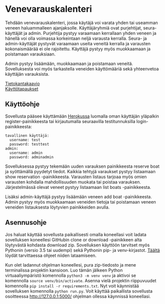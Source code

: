 # Venevarauskalenteri

Tehdään venevarauskalenteri, jossa käytäjä voi varata yhden tai useamman veneen haluammalleen ajanjaksolle. Käyttäjäryhmiä ovat purjehtijat, seura-käyttäjät ja admin. Purjehtija pystyy varaamaan kerrallaan yhden veneen ja hänellä voi olla voimassa korkeintaan neljä varausta kerralla. Seura- ja admin-käyttäjät pystyvät varaamaan useita veneitä kerralla ja varausten kokonaismäärää ei ole rajoitettu. Käyttäjä pystyy myös muokkaamaan ja poistamaan varauksiaan. 

Admin pystyy lisäämään, muokkaamaan ja poistamaan veneitä. Sovelluksesta voi myös tarkastella veneiden käyttömääriä sekä yhteenvetoa käyttäjän varauksista.

[Tietokantakaavio](https://github.com/marinellalaaksonen/Venevarauskalenteri/blob/master/documentation/tietokantakaavio.png)  
[Käyttötapaukset](https://github.com/marinellalaaksonen/Venevarauskalenteri/blob/master/documentation/kayttotapaukset.md)

## Käyttöohje

Sovellusta pääsee käyttämään [Herokussa](https://boat-booking-calendar.herokuapp.com/) luomalla oman käyttäjän yläpalkin register-painikkeesta tai kirjautumalla seuraavilla testitunnuksilla login-painikkeesta:

```
tavallinen käyttäjä: 
  username: test  
  password: testtest
admin:
  username: admin  
  password: adminadmin
```

Sovelluksessa pystyy tekemään uuden varauksen painikkeesta reserve boat ja syöttämällä pyydetyt tiedot. Kaikkia tehtyjä varaukset pystyy listaamaan show reservation -painikkeesta. Varausten listaus tarjoaa myös omien varausten kohdalla mahdollisuuden muokata tai poistaa varauksen. Järjestelmässä olevat veneet pystyy listaamaan list boats -painikkeesta.

Lisäksi admin-käyttäjä pystyy lisäämään veneen add boat -painikkeesta. Admin pystyy myös muokkaamaan veneiden tietoja tai poistamaan veneen veneiden listauksesta löytyvien painikkeiden avulla.

## Asennusohje

Jos haluat käyttää sovellusta paikallisesti omalla koneellasi voit ladata sovelluksen koneellesi GitHubin clone or download -painikkeen alta löytyvästä kohdasta download zip. Sovelluksen käyttöön tarvitset myös Pythonin (versio 3.5 tai uudempi) sekä Pythonin pip- ja venv-kirjastot. [Täältä](https://materiaalit.github.io/tsoha-19/tyovalineet/) löydät tarvittaessa ohjeet niiden lataamiseen.

Kun olet ladannut ohjelman koneellesi, pura zip-tiedosto ja mene terminalissa projektin kansioon. Luo tämän jälkeen Python virtuaaliympäristö komennolla ```python3 -m venv venv``` ja aktivoi se komennolla ```source venv/bin/activate```. Asenna vielä projektin riippuvuudet komennolla ```pip install -r requirements.txt```. Nyt voit käynnistää sovelluksen komennolla ```python run.py```. Voit käyttää paikallista sovellusta osoitteessa http://127.0.0.1:5000/ ohjelman ollessa käynnissä koneellasi.
